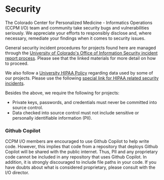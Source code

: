 # Security

The Colorado Center for Personalized Medicine - Informatics Operations (CCPM I/O) team and community take security bugs and vulnerabilities seriously.
We appreciate your efforts to responsibly disclose and, where necessary, remediate your findings when it comes to security issues.

General security incident procedures for projects found here are managed through the [University of Colorado's Office of Information Security incident report process](https://www.cu.edu/security/reporting-incident).
Please see that the linked materials for more detail on how to proceed.

We also follow a [University HIPAA Policy](https://research.cuanschutz.edu/regulatory-compliance/home/hipaa/university-hipaa-policy) regarding data used by some of our projects. Please use the following [special link for HIPAA related security incidents](https://research.cuanschutz.edu/regulatory-compliance/home/hipaa/hipaa-incident-reporting).

Besides the above, we require the following for projects:

- Private keys, passwords, and credentials must never be committed into source control.
- Data checked into source control must not include sensitive or personally identifiable information (PII).

### Github Copilot

CCPM I/O members are encouraged to use Github Copilot to help write code. However, this implies that code from a repository that deploys Github Copilot will be shared with the public internet. Thus, PII and any proprietary code cannot be included in any repository that uses Github Copilot. In addition, it is strongly discouraged to include file paths in your code. If you have doubts about what is considered proprietary, please consult with the I/O director. 
